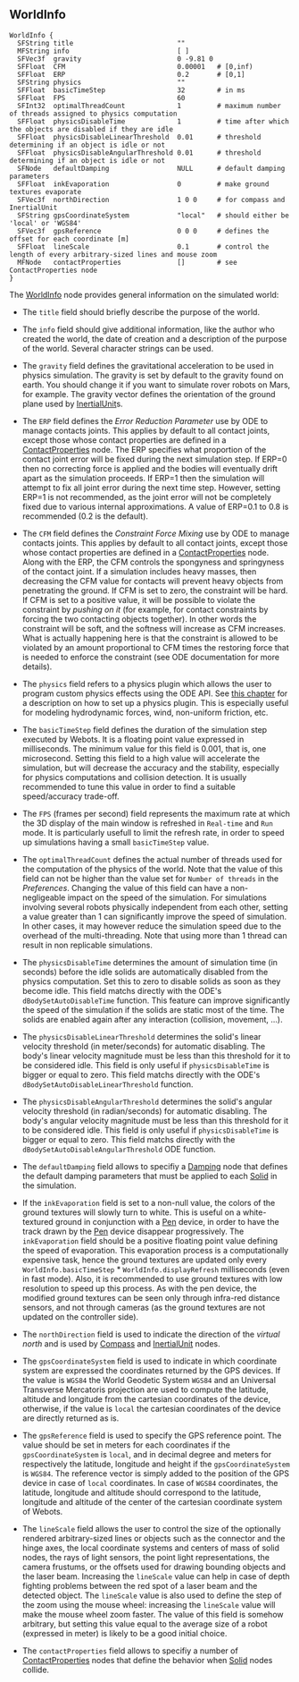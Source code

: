 ## WorldInfo

```
WorldInfo {
  SFString title                          ""
  MFString info                           [ ]
  SFVec3f  gravity                        0 -9.81 0
  SFFloat  CFM                            0.00001   # [0,inf)
  SFFloat  ERP                            0.2       # [0,1]
  SFString physics                        ""
  SFFloat  basicTimeStep                  32        # in ms
  SFFloat  FPS                            60
  SFInt32  optimalThreadCount             1         # maximum number of threads assigned to physics computation
  SFFloat  physicsDisableTime             1         # time after which the objects are disabled if they are idle
  SFFloat  physicsDisableLinearThreshold  0.01      # threshold determining if an object is idle or not
  SFFloat  physicsDisableAngularThreshold 0.01      # threshold determining if an object is idle or not
  SFNode   defaultDamping                 NULL      # default damping parameters
  SFFloat  inkEvaporation                 0         # make ground textures evaporate
  SFVec3f  northDirection                 1 0 0     # for compass and InertialUnit
  SFString gpsCoordinateSystem            "local"   # should either be 'local' or 'WGS84'
  SFVec3f  gpsReference                   0 0 0     # defines the offset for each coordinate [m]
  SFFloat  lineScale                      0.1       # control the length of every arbitrary-sized lines and mouse zoom
  MFNode   contactProperties              []        # see ContactProperties node
}
```

The [WorldInfo](#worldinfo) node provides general information on the simulated world:

- The `title` field should briefly describe the purpose of the world.

- The `info` field should give additional information, like the author who created
the world, the date of creation and a description of the purpose of the world.
Several character strings can be used.

- The `gravity` field defines the gravitational acceleration to be used in physics
simulation. The gravity is set by default to the gravity found on earth. You
should change it if you want to simulate rover robots on Mars, for example. The
gravity vector defines the orientation of the ground plane used by
[InertialUnit](inertialunit.md)s.

- The `ERP` field defines the *Error Reduction Parameter* use by ODE to manage
contacts joints. This applies by default to all contact joints, except those
whose contact properties are defined in a
[ContactProperties](contactproperties.md) node. The ERP specifies what
proportion of the contact joint error will be fixed during the next simulation
step. If ERP=0 then no correcting force is applied and the bodies will
eventually drift apart as the simulation proceeds. If ERP=1 then the simulation
will attempt to fix all joint error during the next time step. However, setting
ERP=1 is not recommended, as the joint error will not be completely fixed due to
various internal approximations. A value of ERP=0.1 to 0.8 is recommended (0.2
is the default).

- The `CFM` field defines the *Constraint Force Mixing* use by ODE to manage
contacts joints. This applies by default to all contact joints, except those
whose contact properties are defined in a
[ContactProperties](contactproperties.md) node. Along with the ERP, the CFM
controls the spongyness and springyness of the contact joint. If a simulation
includes heavy masses, then decreasing the CFM value for contacts will prevent
heavy objects from penetrating the ground. If CFM is set to zero, the constraint
will be hard. If CFM is set to a positive value, it will be possible to violate
the constraint by *pushing on it* (for example, for contact constraints by
forcing the two contacting objects together). In other words the constraint will
be soft, and the softness will increase as CFM increases. What is actually
happening here is that the constraint is allowed to be violated by an amount
proportional to CFM times the restoring force that is needed to enforce the
constraint (see ODE documentation for more details).

- The `physics` field refers to a physics plugin which allows the user to program
custom physics effects using the ODE API. See [this chapter](physics-plugin.md)
for a description on how to set up a physics plugin. This is especially useful
for modeling hydrodynamic forces, wind, non-uniform friction, etc.

- The `basicTimeStep` field defines the duration of the simulation step executed
by Webots. It is a floating point value expressed in milliseconds. The minimum
value for this field is 0.001, that is, one microsecond. Setting this field to a
high value will accelerate the simulation, but will decrease the accuracy and
the stability, especially for physics computations and collision detection. It
is usually recommended to tune this value in order to find a suitable
speed/accuracy trade-off.

- The `FPS` (frames per second) field represents the maximum rate at which the 3D
display of the main window is refreshed in `Real-time` and `Run` mode. It is
particularly usefull to limit the refresh rate, in order to speed up simulations
having a small `basicTimeStep` value.

- The `optimalThreadCount` defines the actual number of threads used for the
computation of the physics of the world. Note that the value of this field can
not be higher than the value set for `Number of threads` in the *Preferences*.
Changing the value of this field can have a non-negligeable impact on the speed
of the simulation. For simulations involving several robots physically
independent from each other, setting a value greater than 1 can significantly
improve the speed of simulation. In other cases, it may however reduce the
simulation speed due to the overhead of the multi-threading. Note that using more
than 1 thread can result in non replicable simulations.

- The `physicsDisableTime` determines the amount of simulation time (in seconds)
before the idle solids are automatically disabled from the physics computation.
Set this to zero to disable solids as soon as they become idle. This field
matchs directly with the ODE's `dBodySetAutoDisableTime` function. This feature
can improve significantly the speed of the simulation if the solids are static
most of the time. The solids are enabled again after any interaction (collision,
movement, ...).

- The `physicsDisableLinearThreshold` determines the solid's linear velocity
threshold (in meter/seconds) for automatic disabling. The body's linear velocity
magnitude must be less than this threshold for it to be considered idle. This
field is only useful if `physicsDisableTime` is bigger or equal to zero. This
field matchs directly with the ODE's `dBodySetAutoDisableLinearThreshold`
function.

- The `physicsDisableAngularThreshold` determines the solid's angular velocity
threshold (in radian/seconds) for automatic disabling. The body's angular
velocity magnitude must be less than this threshold for it to be considered
idle. This field is only useful if `physicsDisableTime` is bigger or equal to
zero. This field matchs directly with the `dBodySetAutoDisableAngularThreshold`
ODE function.

- The `defaultDamping` field allows to specifiy a [Damping](damping.md) node that
defines the default damping parameters that must be applied to each
[Solid](solid.md) in the simulation.

- If the `inkEvaporation` field is set to a non-null value, the colors of the
ground textures will slowly turn to white. This is useful on a white-textured
ground in conjunction with a [Pen](pen.md) device, in order to have the track
drawn by the [Pen](pen.md) device disappear progressively. The `inkEvaporation`
field should be a positive floating point value defining the speed of
evaporation. This evaporation process is a computationally expensive task, hence
the ground textures are updated only every `WorldInfo.basicTimeStep` *
`WorldInfo.displayRefresh` milliseconds (even in fast mode). Also, it is
recommended to use ground textures with low resolution to speed up this process.
As with the pen device, the modified ground textures can be seen only through
infra-red distance sensors, and not through cameras (as the ground textures are
not updated on the controller side).

- The `northDirection` field is used to indicate the direction of the *virtual
north* and is used by [Compass](compass.md) and [InertialUnit](inertialunit.md)
nodes.

- The `gpsCoordinateSystem` field is used to indicate in which coordinate system
are expressed the coordinates returned by the GPS devices. If the value is
`WGS84` the World Geodetic System `WGS84` and an Universal Transverse Mercatoris
projection are used to compute the latitude, altitude and longitude from the
cartesian coordinates of the device, otherwise, if the value is `local` the
cartesian coordinates of the device are directly returned as is.

- The `gpsReference` field is used to specify the GPS reference point. The value
should be set in meters for each coordinates if the `gpsCoordinateSystem` is
`local`, and in decimal degree and meters for respectively the latitude,
longitude and height if the `gpsCoordinateSystem` is `WGS84`. The reference
vector is simply added to the position of the GPS device in case of `local`
coordinates. In case of `WGS84` coordinates, the latitude, longitude and
altitude should correspond to the latitude, longitude and altitude of the center
of the cartesian coordinate system of Webots.

- The `lineScale` field allows the user to control the size of the optionally
rendered arbitrary-sized lines or objects such as the connector and the hinge
axes, the local coordinate systems and centers of mass of solid nodes, the rays
of light sensors, the point light representations, the camera frustums, or the
offsets used for drawing bounding objects and the laser beam. Increasing the
`lineScale` value can help in case of depth fighting problems between the red
spot of a laser beam and the detected object. The `lineScale` value is also used
to define the step of the zoom using the mouse wheel: increasing the `lineScale`
value will make the mouse wheel zoom faster. The value of this field is somehow
arbitrary, but setting this value equal to the average size of a robot
(expressed in meter) is likely to be a good initial choice.

- The `contactProperties` field allows to specifiy a number of
[ContactProperties](contactproperties.md) nodes that define the behavior when
[Solid](solid.md) nodes collide.
